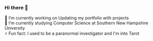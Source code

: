 ### Hi there 👋
🔭 I’m currently working on Updating my portfolio with projects <br >
🌱 I’m currently studying Computer Science at Southern New Hampshire University <br >
⚡ Fun fact: I used to be a paranormal investigator and I'm into Tarot <br >
<!--
**theiseja/theiseja** is a ✨ _special_ ✨ repository because its `README.md` (this file) appears on your GitHub profile.

Here are some ideas to get you started:

- 🔭 I’m currently working on ...
- 🌱 I’m currently learning ...
- 👯 I’m looking to collaborate on ...
- 🤔 I’m looking for help with ...
- 💬 Ask me about ...
- 📫 How to reach me: ...
- 😄 Pronouns: ...
- ⚡ Fun fact: ...
-->
